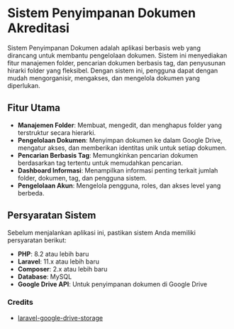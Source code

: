 # **Sistem Penyimpanan Dokumen Akreditasi**

Sistem Penyimpanan Dokumen adalah aplikasi berbasis web yang dirancang untuk membantu pengelolaan dokumen. Sistem ini menyediakan fitur manajemen folder, pencarian dokumen berbasis tag, dan penyusunan hirarki folder yang fleksibel. Dengan sistem ini, pengguna dapat dengan mudah mengorganisir, mengakses, dan mengelola dokumen yang diperlukan.

## **Fitur Utama**
- **Manajemen Folder**: Membuat, mengedit, dan menghapus folder yang terstruktur secara hierarki.
- **Pengelolaan Dokumen**: Menyimpan dokumen ke dalam Google Drive, mengatur akses, dan memberikan identitas unik untuk setiap dokumen.
- **Pencarian Berbasis Tag**: Memungkinkan pencarian dokumen berdasarkan tag tertentu untuk memudahkan pencarian.
- **Dashboard Informasi**: Menampilkan informasi penting terkait jumlah folder, dokumen, tag, dan pengguna sistem.
- **Pengelolaan Akun**: Mengelola pengguna, roles, dan akses level yang berbeda.

## **Persyaratan Sistem**
Sebelum menjalankan aplikasi ini, pastikan sistem Anda memiliki persyaratan berikut:
- **PHP**: 8.2 atau lebih baru
- **Laravel**: 11.x atau lebih baru
- **Composer**: 2.x atau lebih baru
- **Database**: MySQL
- **Google Drive API**: Untuk penyimpanan dokumen di Google Drive

### **Credits**
- [laravel-google-drive-storage](https://github.com/yaza-putu/laravel-google-drive-storage)


